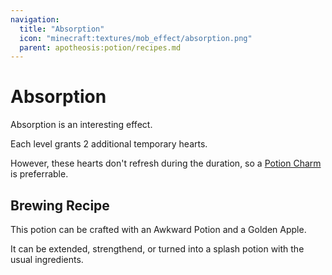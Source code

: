 ```yaml
---
navigation:
  title: "Absorption"
  icon: "minecraft:textures/mob_effect/absorption.png"
  parent: apotheosis:potion/recipes.md
---
```


# Absorption

<Color id="blue">Absorption</Color> is an interesting effect.

Each level grants 2 additional temporary hearts.

However, these hearts don't refresh during the duration, so a [Potion Charm](../charms/charm.md) is preferrable.

## Brewing Recipe

<ItemImage id="minecraft:golden_apple" />

This potion can be crafted with an Awkward Potion and a Golden Apple.

It can be extended, strengthend, or turned into a splash potion with the usual ingredients.

